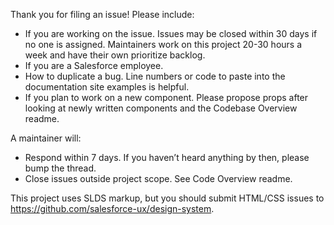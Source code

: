 Thank you for filing an issue! Please include:

* If you are working on the issue. Issues may be closed within 30 days if no one is assigned. Maintainers work on this project 20-30 hours a week and have their own prioritize backlog.
* If you are a Salesforce employee.
* How to duplicate a bug. Line numbers or code to paste into the documentation site examples is helpful.
* If you plan to work on a new component. Please propose props after looking at newly written components and the Codebase Overview readme.

A maintainer will:
* Respond within 7 days. If you haven’t heard anything by then, please bump the thread.
* Close issues outside project scope. See Code Overview readme.

This project uses SLDS markup, but you should submit HTML/CSS issues to https://github.com/salesforce-ux/design-system.
